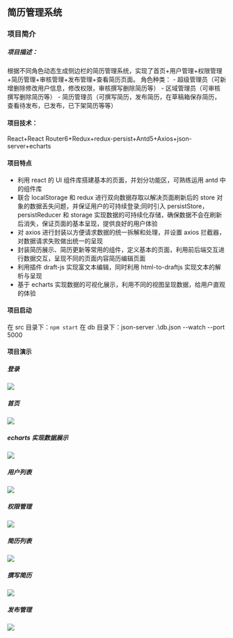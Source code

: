 ## 简历管理系统

### 项目简介

##### 项目描述：

根据不同角色动态生成侧边栏的简历管理系统，实现了首页+用户管理+权限管理+简历管理+审核管理+发布管理+查看简历页面。
角色种类： - 超级管理员（可新增删除修改用户信息，修改权限，审核撰写删除简历等） - 区域管理员（可审核撰写删除简历等） - 简历管理员（可撰写简历，发布简历，在草稿箱保存简历，查看待发布，已发布，已下架简历等等）

#### 项目技术：

React+React Router6+Redux+redux-persist+Antd5+Axios+json-server+echarts

#### 项目特点

- 利用 react 的 UI 组件库搭建基本的页面，并划分功能区，可熟练运用 antd 中的组件库
- 联合 localStorage 和 redux 进行双向数据存取以解决页面刷新后的 store 对象的数据丢失问题，并保证用户的可持续登录;同时引入 persistStore，persistReducer 和 storage 实现数据的可持续化存储，确保数据不会在刷新后消失，保证页面的基本呈现，提供良好的用户体验
- 对 axios 进行封装以方便请求数据的统一拆解和处理，并设置 axios 拦截器，对数据请求失败做出统一的呈现
- 封装简历展示、简历更新等常用的组件，定义基本的页面，利用前后端交互进行数据交互，呈现不同的页面内容简历编辑页面
- 利用插件 draft-js 实现富文本编辑，同时利用 html-to-draftjs 实现文本的解析与呈现
- 基于 echarts 实现数据的可视化展示，利用不同的视图呈现数据，给用户直观的体验

#### 项目启动

在 src 目录下：`npm start`
在 db 目录下：json-server .\db.json --watch --port 5000

#### 项目演示

##### 登录

![](./src/imgs/login.jpg)

##### 首页

![](./src/imgs/首页.jpg)

##### echarts 实现数据展示

![](./src/imgs/echarts.jpg)

##### 用户列表

![](./src/imgs/userlist.jpg)

##### 权限管理

![](./src/imgs/rightlist.jpg)

##### 简历列表

![](./src/imgs/audit.jpg)

##### 撰写简历

![](./src/imgs/draftnews.jpg)

##### 发布管理

![](./src/imgs/publish.jpg)
